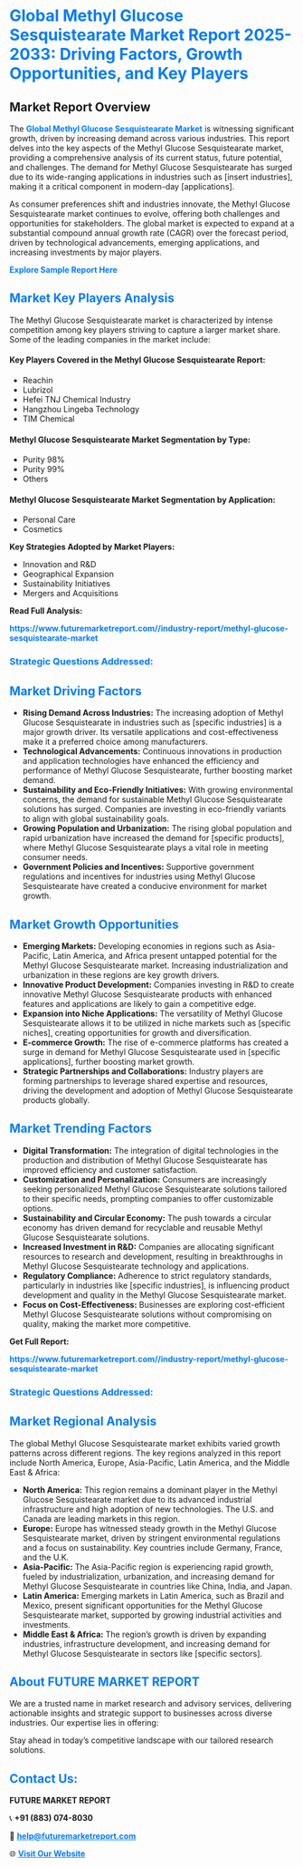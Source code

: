 <h1 style="color: #007BFF;">Global Methyl Glucose Sesquistearate Market Report 2025-2033: Driving Factors, Growth Opportunities, and Key Players</h1>

<section id="overview">
<h2>Market Report Overview</h2>
<p>The <a href="https://www.futuremarketreport.com//industry-report/methyl-glucose-sesquistearate-market" style="color: #007BFF; text-decoration: none;"><strong>Global Methyl Glucose Sesquistearate Market</strong></a> is witnessing significant growth, driven by increasing demand across various industries. This report delves into the key aspects of the Methyl Glucose Sesquistearate market, providing a comprehensive analysis of its current status, future potential, and challenges. The demand for Methyl Glucose Sesquistearate has surged due to its wide-ranging applications in industries such as [insert industries], making it a critical component in modern-day [applications].</p>
<p>As consumer preferences shift and industries innovate, the Methyl Glucose Sesquistearate market continues to evolve, offering both challenges and opportunities for stakeholders. The global market is expected to expand at a substantial compound annual growth rate (CAGR) over the forecast period, driven by technological advancements, emerging applications, and increasing investments by major players.</p>
</section>

<section id="overview">
<p><a href="https://www.futuremarketreport.com//request-sample/reportId=57181" style="color: #007BFF; text-decoration: none;"><strong>Explore Sample Report Here</strong></a></p>
</section>

<section id="key-players">
<h2 style="color: #007BFF;">Market Key Players Analysis</h2>
<p>The Methyl Glucose Sesquistearate market is characterized by intense competition among key players striving to capture a larger market share. Some of the leading companies in the market include:</p>
<h4>Key Players Covered in the Methyl Glucose Sesquistearate Report:</h4>
<ul><li>Reachin</li><li>Lubrizol</li><li>Hefei TNJ Chemical Industry</li><li>Hangzhou Lingeba Technology</li><li>TIM Chemical</li></ul>
<h4>Methyl Glucose Sesquistearate Market Segmentation by Type:</h4>
<ul><li>Purity 98%</li><li>Purity 99%</li><li>Others</li></ul>

<h4>Methyl Glucose Sesquistearate Market Segmentation by Application:</h4>
<ul><li>Personal Care</li><li>Cosmetics</li></ul>
<p><strong>Key Strategies Adopted by Market Players:</strong></p>
<ul>
<li>Innovation and R&D</li>
<li>Geographical Expansion</li>
<li>Sustainability Initiatives</li>
<li>Mergers and Acquisitions</li>
</ul>
</section>

<section>
<p><strong>Read Full Analysis: </strong></p><a href="https://www.futuremarketreport.com//industry-report/methyl-glucose-sesquistearate-market" style="color: #007BFF; text-decoration: none;"><strong>https://www.futuremarketreport.com//industry-report/methyl-glucose-sesquistearate-market</strong></a>
<h3 style="color: #007BFF;">Strategic Questions Addressed:</h3>
</section>

<section id="driving-factors">
<h2 style="color: #007BFF;">Market Driving Factors</h2>
<ul>
<li><strong>Rising Demand Across Industries:</strong> The increasing adoption of Methyl Glucose Sesquistearate in industries such as [specific industries] is a major growth driver. Its versatile applications and cost-effectiveness make it a preferred choice among manufacturers.</li>
<li><strong>Technological Advancements:</strong> Continuous innovations in production and application technologies have enhanced the efficiency and performance of Methyl Glucose Sesquistearate, further boosting market demand.</li>
<li><strong>Sustainability and Eco-Friendly Initiatives:</strong> With growing environmental concerns, the demand for sustainable Methyl Glucose Sesquistearate solutions has surged. Companies are investing in eco-friendly variants to align with global sustainability goals.</li>
<li><strong>Growing Population and Urbanization:</strong> The rising global population and rapid urbanization have increased the demand for [specific products], where Methyl Glucose Sesquistearate plays a vital role in meeting consumer needs.</li>
<li><strong>Government Policies and Incentives:</strong> Supportive government regulations and incentives for industries using Methyl Glucose Sesquistearate have created a conducive environment for market growth.</li>
</ul>
</section>

<section id="growth-opportunities">
<h2 style="color: #007BFF;">Market Growth Opportunities</h2>
<ul>
<li><strong>Emerging Markets:</strong> Developing economies in regions such as Asia-Pacific, Latin America, and Africa present untapped potential for the Methyl Glucose Sesquistearate market. Increasing industrialization and urbanization in these regions are key growth drivers.</li>
<li><strong>Innovative Product Development:</strong> Companies investing in R&D to create innovative Methyl Glucose Sesquistearate products with enhanced features and applications are likely to gain a competitive edge.</li>
<li><strong>Expansion into Niche Applications:</strong> The versatility of Methyl Glucose Sesquistearate allows it to be utilized in niche markets such as [specific niches], creating opportunities for growth and diversification.</li>
<li><strong>E-commerce Growth:</strong> The rise of e-commerce platforms has created a surge in demand for Methyl Glucose Sesquistearate used in [specific applications], further boosting market growth.</li>
<li><strong>Strategic Partnerships and Collaborations:</strong> Industry players are forming partnerships to leverage shared expertise and resources, driving the development and adoption of Methyl Glucose Sesquistearate products globally.</li>
</ul>
</section>

<section id="trending-factors">
<h2 style="color: #007BFF;">Market Trending Factors</h2>
<ul>
<li><strong>Digital Transformation:</strong> The integration of digital technologies in the production and distribution of Methyl Glucose Sesquistearate has improved efficiency and customer satisfaction.</li>
<li><strong>Customization and Personalization:</strong> Consumers are increasingly seeking personalized Methyl Glucose Sesquistearate solutions tailored to their specific needs, prompting companies to offer customizable options.</li>
<li><strong>Sustainability and Circular Economy:</strong> The push towards a circular economy has driven demand for recyclable and reusable Methyl Glucose Sesquistearate solutions.</li>
<li><strong>Increased Investment in R&D:</strong> Companies are allocating significant resources to research and development, resulting in breakthroughs in Methyl Glucose Sesquistearate technology and applications.</li>
<li><strong>Regulatory Compliance:</strong> Adherence to strict regulatory standards, particularly in industries like [specific industries], is influencing product development and quality in the Methyl Glucose Sesquistearate market.</li>
<li><strong>Focus on Cost-Effectiveness:</strong> Businesses are exploring cost-efficient Methyl Glucose Sesquistearate solutions without compromising on quality, making the market more competitive.</li>
</ul>
</section>

<section>
<p><strong>Get Full Report: </strong></p><a href="https://www.futuremarketreport.com//industry-report/methyl-glucose-sesquistearate-market" style="color: #007BFF; text-decoration: none;"><strong>https://www.futuremarketreport.com//industry-report/methyl-glucose-sesquistearate-market</strong></a>
<h3 style="color: #007BFF;">Strategic Questions Addressed:</h3>
</section>


<section id="regional-analysis">
<h2 style="color: #007BFF;">Market Regional Analysis</h2>
<p>The global Methyl Glucose Sesquistearate market exhibits varied growth patterns across different regions. The key regions analyzed in this report include North America, Europe, Asia-Pacific, Latin America, and the Middle East & Africa:</p>
<ul>
<li><strong>North America:</strong> This region remains a dominant player in the Methyl Glucose Sesquistearate market due to its advanced industrial infrastructure and high adoption of new technologies. The U.S. and Canada are leading markets in this region.</li>
<li><strong>Europe:</strong> Europe has witnessed steady growth in the Methyl Glucose Sesquistearate market, driven by stringent environmental regulations and a focus on sustainability. Key countries include Germany, France, and the U.K.</li>
<li><strong>Asia-Pacific:</strong> The Asia-Pacific region is experiencing rapid growth, fueled by industrialization, urbanization, and increasing demand for Methyl Glucose Sesquistearate in countries like China, India, and Japan.</li>
<li><strong>Latin America:</strong> Emerging markets in Latin America, such as Brazil and Mexico, present significant opportunities for the Methyl Glucose Sesquistearate market, supported by growing industrial activities and investments.</li>
<li><strong>Middle East & Africa:</strong> The region’s growth is driven by expanding industries, infrastructure development, and increasing demand for Methyl Glucose Sesquistearate in sectors like [specific sectors].</li>
</ul>
</section>

<footer>
<h2 style="color: #007BFF;">About FUTURE MARKET REPORT</h2>
<p>We are a trusted name in market research and advisory services, delivering actionable insights and strategic support to businesses across diverse industries. Our expertise lies in offering:</p>

<p>Stay ahead in today’s competitive landscape with our tailored research solutions.</p>

<h2 style="color: #007BFF;">Contact Us:</h2>
<p><strong>FUTURE MARKET REPORT</strong></p>
<p>📞 <strong>+91 (883) 074-8030</strong></p>
<p>📧 <strong><a href="mailto:help@futuremarketreport.com" style="color: #007BFF;">help@futuremarketreport.com</a></strong></p>
<p>🌐 <strong><a href="https://www.futuremarketreport.com/" style="color: #007BFF;">Visit Our Website</a></strong></p>
</footer>